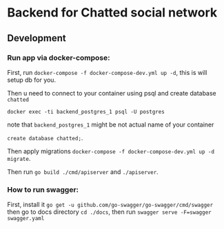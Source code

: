 # Backend for Chatted social network


## Development

### Run app via docker-compose:

First, run `docker-compose -f docker-compose-dev.yml up -d`,
this is will setup db for you.


Then u need to connect to your container using psql and create database `chatted`

`docker exec -ti backend_postgres_1 psql -U postgres`

note that `backend_postgres_1` might be not actual name of your container

`create database chatted;`.

Then apply migrations `docker-compose -f docker-compose-dev.yml up -d migrate`.

Then run `go build ./cmd/apiserver` and `./apiserver`.

### How to run swagger:
First, install it
`go get -u github.com/go-swagger/go-swagger/cmd/swagger`
then go to docs directory `cd ./docs`, then run `swagger serve -F=swagger swagger.yaml`
    
